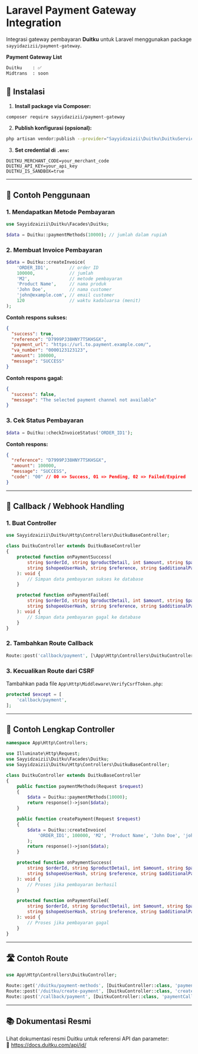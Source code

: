 
# Laravel Payment Gateway Integration

Integrasi gateway pembayaran **Duitku** untuk Laravel menggunakan package `sayyidazizii/payment-gateway`.

 
**Payment Gateway List**

```bash
Duitku    : ✅
Midtrans  : soon

```


## 🔧 Instalasi

1. **Install package via Composer:**

```bash
composer require sayyidazizii/payment-gateway
```

2. **Publish konfigurasi (opsional):**

```bash
php artisan vendor:publish --provider="Sayyidzaizii\Duitku\DuitkuServiceProvider"
```

3. **Set credential di `.env`:**

```env
DUITKU_MERCHANT_CODE=your_merchant_code
DUITKU_API_KEY=your_api_key
DUITKU_IS_SANDBOX=true
```

---

## 🚀 Contoh Penggunaan

### 1. Mendapatkan Metode Pembayaran

```php
use Sayyidzaizii\Duitku\Facades\Duitku;

$data = Duitku::paymentMethods(10000); // jumlah dalam rupiah
```

### 2. Membuat Invoice Pembayaran

```php
$data = Duitku::createInvoice(
    'ORDER_ID1',        // order ID
    100000,             // jumlah
    'M2',               // metode pembayaran
    'Product Name',     // nama produk
    'John Doe',         // nama customer
    'john@example.com', // email customer
    120                 // waktu kadaluarsa (menit)
);
```

**Contoh respons sukses:**

```json
{
  "success": true,
  "reference": "D7999PJ38HNY7TSKHSGX",
  "payment_url": "https://url.to.payment.example.com/",
  "va_number": "0000123123123",
  "amount": 100000,
  "message": "SUCCESS"
}
```

**Contoh respons gagal:**

```json
{
  "success": false,
  "message": "The selected payment channel not available"
}
```

### 3. Cek Status Pembayaran

```php
$data = Duitku::checkInvoiceStatus('ORDER_ID1');
```

**Contoh respons:**

```json
{
  "reference": "D7999PJ38HNY7TSKHSGX",
  "amount": 100000,
  "message": "SUCCESS",
  "code": "00" // 00 => Success, 01 => Pending, 02 => Failed/Expired
}
```

---

## 📡 Callback / Webhook Handling

### 1. Buat Controller

```php
use Sayyidzaizii\Duitku\Http\Controllers\DuitkuBaseController;

class DuitkuController extends DuitkuBaseController
{
    protected function onPaymentSuccess(
        string $orderId, string $productDetail, int $amount, string $paymentCode,
        string $shopeeUserHash, string $reference, string $additionalParam
    ): void {
        // Simpan data pembayaran sukses ke database
    }

    protected function onPaymentFailed(
        string $orderId, string $productDetail, int $amount, string $paymentCode,
        string $shopeeUserHash, string $reference, string $additionalParam
    ): void {
        // Simpan data pembayaran gagal ke database
    }
}
```

### 2. Tambahkan Route Callback

```php
Route::post('callback/payment', [\App\Http\Controllers\DuitkuController::class, 'paymentCallback']);
```

### 3. Kecualikan Route dari CSRF

Tambahkan pada file `App\Http\Middleware\VerifyCsrfToken.php`:

```php
protected $except = [
    'callback/payment',
];
```

---

## 📂 Contoh Lengkap Controller

```php
namespace App\Http\Controllers;

use Illuminate\Http\Request;
use Sayyidzaizii\Duitku\Facades\Duitku;
use Sayyidzaizii\Duitku\Http\Controllers\DuitkuBaseController;

class DuitkuController extends DuitkuBaseController
{
    public function paymentMethods(Request $request)
    {
        $data = Duitku::paymentMethods(10000);
        return response()->json($data);
    }

    public function createPayment(Request $request)
    {
        $data = Duitku::createInvoice(
            'ORDER_ID1', 100000, 'M2', 'Product Name', 'John Doe', 'john@example.com', 120
        );
        return response()->json($data);
    }

    protected function onPaymentSuccess(
        string $orderId, string $productDetail, int $amount, string $paymentCode,
        string $shopeeUserHash, string $reference, string $additionalParam
    ): void {
        // Proses jika pembayaran berhasil
    }

    protected function onPaymentFailed(
        string $orderId, string $productDetail, int $amount, string $paymentCode,
        string $shopeeUserHash, string $reference, string $additionalParam
    ): void {
        // Proses jika pembayaran gagal
    }
}
```

---

## 🛣️ Contoh Route

```php
use App\Http\Controllers\DuitkuController;

Route::get('/duitku/payment-methods', [DuitkuController::class, 'paymentMethods']);
Route::post('/duitku/create-payment', [DuitkuController::class, 'createPayment']);
Route::post('/callback/payment', [DuitkuController::class, 'paymentCallback']);
```

---

## 📚 Dokumentasi Resmi

Lihat dokumentasi resmi Duitku untuk referensi API dan parameter:  
🔗 https://docs.duitku.com/api/id/

